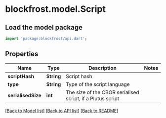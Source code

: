 # blockfrost.model.Script

## Load the model package
```dart
import 'package:blockfrost/api.dart';
```

## Properties
Name | Type | Description | Notes
------------ | ------------- | ------------- | -------------
**scriptHash** | **String** | Script hash | 
**type** | **String** | Type of the script language | 
**serialisedSize** | **int** | The size of the CBOR serialised script, if a Plutus script | 

[[Back to Model list]](../README.md#documentation-for-models) [[Back to API list]](../README.md#documentation-for-api-endpoints) [[Back to README]](../README.md)


